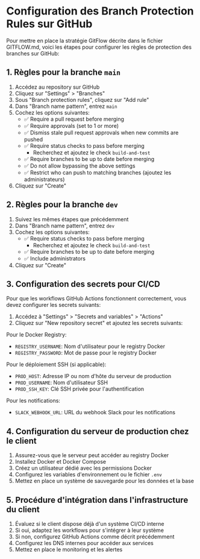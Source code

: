 # Configuration des Branch Protection Rules sur GitHub

Pour mettre en place la stratégie GitFlow décrite dans le fichier GITFLOW.md, voici les étapes pour configurer les règles de protection des branches sur GitHub:

## 1. Règles pour la branche `main`

1. Accédez au repository sur GitHub
2. Cliquez sur "Settings" > "Branches"
3. Sous "Branch protection rules", cliquez sur "Add rule"
4. Dans "Branch name pattern", entrez `main`
5. Cochez les options suivantes:
   - ✅ Require a pull request before merging
   - ✅ Require approvals (set to 1 or more)
   - ✅ Dismiss stale pull request approvals when new commits are pushed
   - ✅ Require status checks to pass before merging
     - Recherchez et ajoutez le check `build-and-test`
   - ✅ Require branches to be up to date before merging
   - ✅ Do not allow bypassing the above settings
   - ✅ Restrict who can push to matching branches (ajoutez les administrateurs)
6. Cliquez sur "Create"

## 2. Règles pour la branche `dev`

1. Suivez les mêmes étapes que précédemment
2. Dans "Branch name pattern", entrez `dev`
3. Cochez les options suivantes:
   - ✅ Require status checks to pass before merging
     - Recherchez et ajoutez le check `build-and-test`
   - ✅ Require branches to be up to date before merging
   - ✅ Include administrators
4. Cliquez sur "Create"

## 3. Configuration des secrets pour CI/CD

Pour que les workflows GitHub Actions fonctionnent correctement, vous devez configurer les secrets suivants:

1. Accédez à "Settings" > "Secrets and variables" > "Actions"
2. Cliquez sur "New repository secret" et ajoutez les secrets suivants:

Pour le Docker Registry:
- `REGISTRY_USERNAME`: Nom d'utilisateur pour le registry Docker
- `REGISTRY_PASSWORD`: Mot de passe pour le registry Docker

Pour le déploiement SSH (si applicable):
- `PROD_HOST`: Adresse IP ou nom d'hôte du serveur de production
- `PROD_USERNAME`: Nom d'utilisateur SSH
- `PROD_SSH_KEY`: Clé SSH privée pour l'authentification

Pour les notifications:
- `SLACK_WEBHOOK_URL`: URL du webhook Slack pour les notifications

## 4. Configuration du serveur de production chez le client

1. Assurez-vous que le serveur peut accéder au registry Docker
2. Installez Docker et Docker Compose
3. Créez un utilisateur dédié avec les permissions Docker
4. Configurez les variables d'environnement ou le fichier `.env`
5. Mettez en place un système de sauvegarde pour les données et la base

## 5. Procédure d'intégration dans l'infrastructure du client

1. Évaluez si le client dispose déjà d'un système CI/CD interne
2. Si oui, adaptez les workflows pour s'intégrer à leur système
3. Si non, configurez GitHub Actions comme décrit précédemment
4. Configurez les DNS internes pour accéder aux services
5. Mettez en place le monitoring et les alertes
